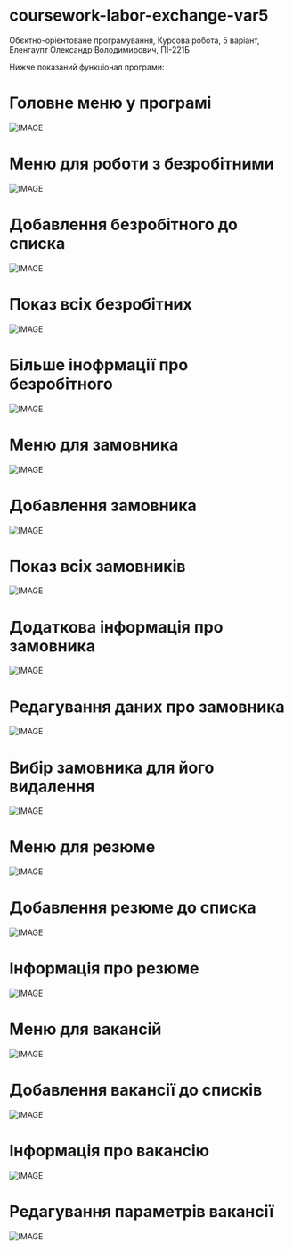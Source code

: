 # coursework-labor-exchange-var5
Обєктно-орієнтоване програмування, Курсова робота, 5 варіант, Еленгаупт Олександр Володимирович, ПІ-221Б

Нижче показаний функціонал програми:

# Головне меню у програмі
![IMAGE](./ImagesForShowing/1.jpg)

# Меню для роботи з безробітними
![IMAGE](./ImagesForShowing/2.jpg)

# Добавлення безробітного до списка
![IMAGE](./ImagesForShowing/3.jpg)

# Показ всіх безробітних
![IMAGE](./ImagesForShowing/4.jpg)

# Більше інофрмації про безробітного
![IMAGE](./ImagesForShowing/5.jpg)

# Меню для замовника
![IMAGE](./ImagesForShowing/6.jpg)

# Добавлення замовника
![IMAGE](./ImagesForShowing/7.jpg)

# Показ всіх замовників
![IMAGE](./ImagesForShowing/8.jpg)

# Додаткова інформація про замовника
![IMAGE](./ImagesForShowing/9.jpg)

# Редагування даних про замовника
![IMAGE](./ImagesForShowing/10.jpg)

# Вибір замовника для його видалення
![IMAGE](./ImagesForShowing/11.jpg)

# Меню для резюме
![IMAGE](./ImagesForShowing/12.jpg)

# Добавлення резюме до списка
![IMAGE](./ImagesForShowing/13.jpg)

# Інформація про резюме
![IMAGE](./ImagesForShowing/14.jpg)

# Меню для вакансій
![IMAGE](./ImagesForShowing/15.jpg)

# Добавлення вакансії до списків
![IMAGE](./ImagesForShowing/16.jpg)

# Інформація про вакансію
![IMAGE](./ImagesForShowing/17.jpg)

# Редагування параметрів вакансії
![IMAGE](./ImagesForShowing/18.jpg)
